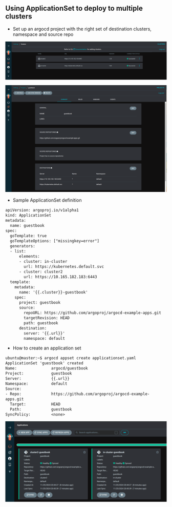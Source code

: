## Using ApplicationSet to deploy to multiple clusters

- Set up an argocd project with the right set of destination clusters, namespace and source repo

![List of clusters](clusters.png)

![ArgoCD Project](project.png)

- Sample ApplicationSet definition
```
apiVersion: argoproj.io/v1alpha1
kind: ApplicationSet
metadata:
  name: guestbook
spec:
  goTemplate: true
  goTemplateOptions: ["missingkey=error"]
  generators:
  - list:
      elements:
      - cluster: in-cluster
        url: https://kubernetes.default.svc
      - cluster: cluster2
        url: https://10.165.182.183:6443
  template:
    metadata:
      name: '{{.cluster}}-guestbook'
    spec:
      project: guestbook
      source:
        repoURL: https://github.com/argoproj/argocd-example-apps.git
        targetRevision: HEAD
        path: guestbook
      destination:
        server: '{{.url}}'
        namespace: default

```

- How to create an application set
```
ubuntu@master:~$ argocd appset create applicationset.yaml 
ApplicationSet 'guestbook' created
Name:               argocd/guestbook
Project:            guestbook
Server:             {{.url}}
Namespace:          default
Source:
- Repo:             https://github.com/argoproj/argocd-example-apps.git
  Target:           HEAD
  Path:             guestbook
SyncPolicy:         <none>

```

![Applications](applications.png)